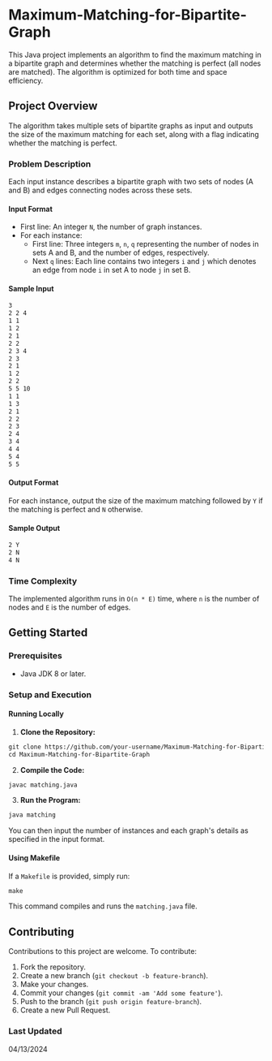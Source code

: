 # Maximum-Matching-for-Bipartite-Graph
This Java project implements an algorithm to find the maximum matching in a bipartite graph and determines whether the matching is perfect (all nodes are matched). The algorithm is optimized for both time and space efficiency.

## Project Overview

The algorithm takes multiple sets of bipartite graphs as input and outputs the size of the maximum matching for each set, along with a flag indicating whether the matching is perfect.

### Problem Description

Each input instance describes a bipartite graph with two sets of nodes (A and B) and edges connecting nodes across these sets.

#### Input Format

- First line: An integer `N`, the number of graph instances.
- For each instance:
  - First line: Three integers `m`, `n`, `q` representing the number of nodes in sets A and B, and the number of edges, respectively.
  - Next `q` lines: Each line contains two integers `i` and `j` which denotes an edge from node `i` in set A to node `j` in set B.

#### Sample Input
  ```markdown
  3
  2 2 4
  1 1
  1 2
  2 1
  2 2
  2 3 4
  2 3
  2 1
  1 2
  2 2
  5 5 10
  1 1
  1 3
  2 1
  2 2
  2 3
  2 4
  3 4
  4 4
  5 4
  5 5
  ```

#### Output Format
For each instance, output the size of the maximum matching followed by `Y` if the matching is perfect and `N` otherwise.

#### Sample Output
  ```markdown
  2 Y
  2 N
  4 N
  ```


### Time Complexity

The implemented algorithm runs in `O(n * E)` time, where `n` is the number of nodes and `E` is the number of edges.

## Getting Started

### Prerequisites

- Java JDK 8 or later.

### Setup and Execution

#### Running Locally

1. **Clone the Repository:**
  ``` markdown
  git clone https://github.com/your-username/Maximum-Matching-for-Bipartite-Graph.git
  cd Maximum-Matching-for-Bipartite-Graph
  ```

2. **Compile the Code:**
  ```markdown
  javac matching.java
  ```

3. **Run the Program:**
  ```markdown
  java matching
  ```

You can then input the number of instances and each graph's details as specified in the input format.

#### Using Makefile

If a `Makefile` is provided, simply run:
  ```markdown
  make
  ```

This command compiles and runs the `matching.java` file.

## Contributing

Contributions to this project are welcome. To contribute:
1. Fork the repository.
2. Create a new branch (`git checkout -b feature-branch`).
3. Make your changes.
4. Commit your changes (`git commit -am 'Add some feature'`).
5. Push to the branch (`git push origin feature-branch`).
6. Create a new Pull Request.

### Last Updated
04/13/2024
